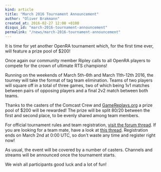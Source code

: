 ```yaml
---
kind: article
title: "March 2016 Tournament Announcement"
author: "Oliver Brakmann"
created_at: 2016-02-27 12:00 +0100
disqus_id: "march-2016-tournament-announcement"
permalink: "/news/march-2016-tournament-announcement"
---
```


<lite-youtube videoid="Y5IDhShbDNI"></lite-youtube>

It is time for yet another OpenRA tournament which, for the first time ever, will feature a prize pool of $200!

Once again our community member Ripley calls to all OpenRA players to compete for the crown of ultimate RTS champions!

Running on the weekends of March 5th-6th and March 11th-12th 2016, the tourney will take the format of tag team elimination. Teams of two players will square off in a total of three games, two of which being 1v1 matches between pairs of opposing players and a final 2v2 match between both teams.

Thanks to the casters of the Comcast Crew and [GameReplays.org](http://www.gamereplays.org/portals.php) a prize pool of $200 will be rewarded! The prize will be split 80/20 between the first and second place, to be evenly shared among team members.

For official tournament rules and team registration, [visit the forum thread](http://forum.openra.net/82/19414). If you are looking for a team mate, have a look at [this thread](http://forum.openra.net/82/19415). Registration ends on March 2nd at 0:00 UTC, so don't waste any time and register right now!

As usual, the event will be covered by a number of casters. Channels and streams will be announced once the tournament starts.

We wish all participants good luck and a lot of fun!
